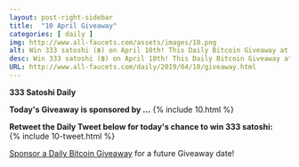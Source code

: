 ```yaml
---
layout: post-right-sidebar
title:  "10 April Giveaway"
categories: [ daily ]
img: http://www.all-faucets.com/assets/images/10.png
alt: Win 333 satoshi (฿) on April 10th! This Daily Bitcoin Giveaway at www.all-faucets.com is sponsored by Coinbase.
desc: Win 333 satoshi (฿) on April 10th! This Daily Bitcoin Giveaway at www.all-faucets.com is sponsored by Coinbase.
URL: http://www.all-faucets.com/daily/2019/04/10/giveaway.html
---
```

**333 Satoshi Daily**

<b>Today's Giveaway is sponsored by ...</b>
{% include  10.html %}

<b>Retweet the Daily Tweet below for today's chance to win 333 satoshi:</b><br>
{% include  10-tweet.html %}

<a href="http://www.all-faucets.com/daily/2019/03/29/giveaway-sponsorship.html">Sponsor a Daily Bitcoin Giveaway</a> for a future Giveaway date!

